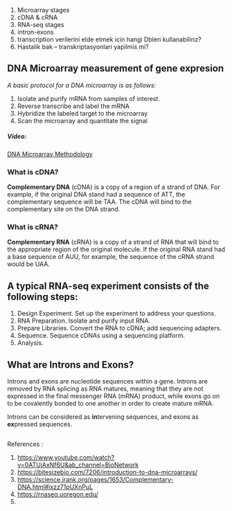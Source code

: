 
1. Microarray stages
1. cDNA & cRNA
1. RNA-seq stages
1. intron-exons
1. transcription verilerini elde etmek icin hangi Dbleri kullanabiliriz?
1. Hastalik bak – transkriptasyonlari yapilmis mi?


## DNA Microarray measurement of gene expresion
 
_A basic protocol for a DNA microarray is as follows:_

1. Isolate and purify mRNA from samples of interest.
1. Reverse transcribe and label the mRNA
1. Hybridize the labeled target to the microarray
1. Scan the microarray and quantitate the signal

##### Video: 
[DNA Microarray Methodology](https://www.youtube.com/watch?v=0ATUjAxNf6U&ab_channel=BioNetwork) 


### What is cDNA?
**Complementary DNA** (cDNA) is a copy of a region of a strand of DNA. For example, if the original DNA stand had a sequence of ATT, the complementary sequence will be TAA. The cDNA will bind to the complementary site on the DNA strand.


### What is cRNA?
**Complementary RNA** (cRNA) is a copy of a strand of RNA that will bind to the appropriate region of the original molecule. If the original RNA stand had a base sequence of AUU, for example, the sequence of the cRNA strand would be UAA.


## A typical RNA-seq experiment consists of the following steps:

1. Design Experiment. Set up the experiment to address your questions.
1. RNA Preparation. Isolate and purify input RNA.
1. Prepare Libraries. Convert the RNA to cDNA; add sequencing adapters.
1. Sequence. Sequence cDNAs using a sequencing platform.
1. Analysis.


## What are Introns and Exons?

Introns and exons are nucleotide sequences within a gene. Introns are removed by RNA splicing as RNA matures, meaning that they are not expressed in the final messenger RNA (mRNA) product, while exons go on to be covalently bonded to one another in order to create mature mRNA.

Introns can be considered as **in**tervening sequences, and exons as **ex**pressed sequences.









##
References :
1. https://www.youtube.com/watch?v=0ATUjAxNf6U&ab_channel=BioNetwork
1. https://bitesizebio.com/7206/introduction-to-dna-microarrays/
1. https://science.jrank.org/pages/1653/Complementary-DNA.html#ixzz71pUXnPuL
1. https://rnaseq.uoregon.edu/
1. 